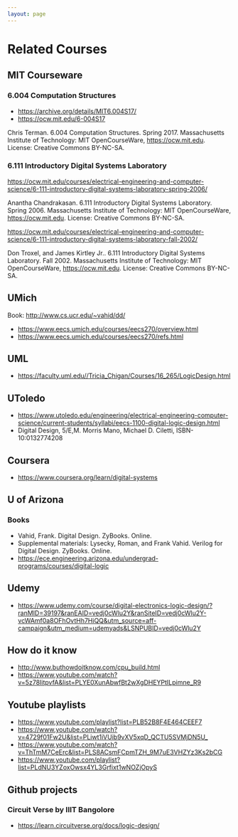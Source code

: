 ```yaml
---
layout: page
---
```

# Related Courses
## MIT Courseware

### 6.004   Computation Structures
  
+ <https://archive.org/details/MIT6.004S17/>
+ <https://ocw.mit.edu/6-004S17>

Chris Terman. 6.004 Computation Structures. Spring 2017. Massachusetts Institute of Technology: MIT OpenCourseWare, https://ocw.mit.edu. License: Creative Commons BY-NC-SA.

### 6.111 Introductory Digital Systems Laboratory 

<https://ocw.mit.edu/courses/electrical-engineering-and-computer-science/6-111-introductory-digital-systems-laboratory-spring-2006/>

Anantha Chandrakasan. 6.111 Introductory Digital Systems Laboratory. Spring 2006. Massachusetts Institute of Technology: MIT OpenCourseWare, https://ocw.mit.edu. License: Creative Commons BY-NC-SA.

<https://ocw.mit.edu/courses/electrical-engineering-and-computer-science/6-111-introductory-digital-systems-laboratory-fall-2002/>

Don Troxel, and James Kirtley Jr.. 6.111 Introductory Digital Systems Laboratory. Fall 2002. Massachusetts Institute of Technology: MIT OpenCourseWare, https://ocw.mit.edu. License: Creative Commons BY-NC-SA.

## UMich
Book: <http://www.cs.ucr.edu/~vahid/dd/>

+ <https://www.eecs.umich.edu/courses/eecs270/overview.html>
+ <https://www.eecs.umich.edu/courses/eecs270/refs.html>

## UML

 + <https://faculty.uml.edu//Tricia_Chigan/Courses/16_265/LogicDesign.html>
   
 
## UToledo

 + <https://www.utoledo.edu/engineering/electrical-engineering-computer-science/current-students/syllabi/eecs-1100-digital-logic-design.html>
 + Digital Design, 5/E,M. Morris Mano, Michael D. Ciletti, ISBN-10:0132774208

## Coursera

+ <https://www.coursera.org/learn/digital-systems>


## U of Arizona

### Books
+ Vahid, Frank. Digital Design. ZyBooks. Online.
+ Supplemental materials: Lysecky, Roman, and Frank Vahid. Verilog for Digital Design. ZyBooks. Online.
+ <https://ece.engineering.arizona.edu/undergrad-programs/courses/digital-logic>

## Udemy

+ <https://www.udemy.com/course/digital-electronics-logic-design/?ranMID=39197&ranEAID=vedj0cWlu2Y&ranSiteID=vedj0cWlu2Y-vcWAmf0a8OFhOvtHh7HiQQ&utm_source=aff-campaign&utm_medium=udemyads&LSNPUBID=vedj0cWlu2Y>

## How do it know
+ <http://www.buthowdoitknow.com/cpu_build.html>
+ <https://www.youtube.com/watch?v=5z78IitpvfA&list=PLYE0XunAbwfBt2wXgDHEYPtILpimne_R9>

## Youtube playlists
  + <https://www.youtube.com/playlist?list=PLB52B8F4E464CEEF7>
  + <https://www.youtube.com/watch?v=4729f01Fw2U&list=PLiwt1iVUib9vXV5xqD_QCTU5SVMjDN5U_>
  + <https://www.youtube.com/watch?v=ThTmM7CeErc&list=PLS8ACsmFCpmTZH_9M7uE3VHZYz3Ks2bCG>
  + <https://www.youtube.com/playlist?list=PLdNU3YZoxOwsx4YL3Grfixt1wNOZjOpyS>

## Github projects
### Circuit Verse by IIIT Bangolore
  + <https://learn.circuitverse.org/docs/logic-design/>

